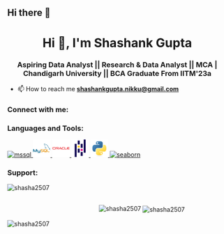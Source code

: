 ## Hi there 👋

<!--
**shasha2507/shasha2507** is a ✨ _special_ ✨ repository because its `README.md` (this file) appears on your GitHub profile.

Here are some ideas to get you started:

- 🔭 I’m currently working on ...
- 🌱 I’m currently learning ...
- 👯 I’m looking to collaborate on ...
- 🤔 I’m looking for help with ...
- 💬 Ask me about ...
- 📫 How to reach me: ...
- 😄 Pronouns: ...
- ⚡ Fun fact: ...
-->

<h1 align="center">Hi 👋, I'm Shashank Gupta</h1>
<h3 align="center">Aspiring Data Analyst || Research & Data Analyst || MCA | Chandigarh University || BCA Graduate From IITM'23a</h3>

- 📫 How to reach me **shashankgupta.nikku@gmail.com**

<h3 align="left">Connect with me:</h3>
<p align="left">
</p>

<h3 align="left">Languages and Tools:</h3>
<p align="left"> <a href="https://www.microsoft.com/en-us/sql-server" target="_blank" rel="noreferrer"> <img src="https://www.svgrepo.com/show/303229/microsoft-sql-server-logo.svg" alt="mssql" width="40" height="40"/> </a> <a href="https://www.mysql.com/" target="_blank" rel="noreferrer"> <img src="https://raw.githubusercontent.com/devicons/devicon/master/icons/mysql/mysql-original-wordmark.svg" alt="mysql" width="40" height="40"/> </a> <a href="https://www.oracle.com/" target="_blank" rel="noreferrer"> <img src="https://raw.githubusercontent.com/devicons/devicon/master/icons/oracle/oracle-original.svg" alt="oracle" width="40" height="40"/> </a> <a href="https://pandas.pydata.org/" target="_blank" rel="noreferrer"> <img src="https://raw.githubusercontent.com/devicons/devicon/2ae2a900d2f041da66e950e4d48052658d850630/icons/pandas/pandas-original.svg" alt="pandas" width="40" height="40"/> </a> <a href="https://www.python.org" target="_blank" rel="noreferrer"> <img src="https://raw.githubusercontent.com/devicons/devicon/master/icons/python/python-original.svg" alt="python" width="40" height="40"/> </a> <a href="https://seaborn.pydata.org/" target="_blank" rel="noreferrer"> <img src="https://seaborn.pydata.org/_images/logo-mark-lightbg.svg" alt="seaborn" width="40" height="40"/> </a> </p>

<h3 align="left">Support:</h3>
<p><a href="https://www.buymeacoffee.com/shasha2507"> <img align="left" src="https://cdn.buymeacoffee.com/buttons/v2/default-yellow.png" height="50" width="210" alt="shasha2507" /></a></p><br><br>

<p><img align="left" src="https://github-readme-stats.vercel.app/api/top-langs?username=shasha2507&show_icons=true&locale=en&layout=compact" alt="shasha2507" /></p>

<p>&nbsp;<img align="center" src="https://github-readme-stats.vercel.app/api?username=shasha2507&show_icons=true&locale=en" alt="shasha2507" /></p>

<p><img align="center" src="https://github-readme-streak-stats.herokuapp.com/?user=shasha2507&" alt="shasha2507" /></p>
